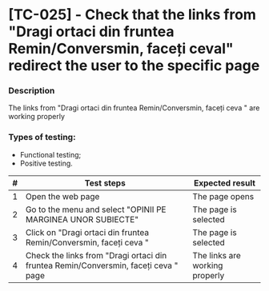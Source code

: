 # **[TC-025] - Check that the links from "Dragi ortaci din fruntea Remin/Conversmin, faceți ceval" redirect the user to the specific page**

### **Description**

The links from "Dragi ortaci din fruntea Remin/Conversmin, faceți ceva " are working properly

### **Types of testing:**

- Functional testing;
- Positive testing.

| #   | **Test steps**                                                                      | **Expected result**            |
| --- | ----------------------------------------------------------------------------------- | ------------------------------ |
| 1   | Open the web page                                                                   | The page opens                 |
| 2   | Go to the menu and select "OPINII PE MARGINEA UNOR SUBIECTE"                        | The page is selected           |
| 3   | Click on "Dragi ortaci din fruntea Remin/Conversmin, faceți ceva "                  | The page is selected           |
| 4   | Check the links from "Dragi ortaci din fruntea Remin/Conversmin, faceți ceva " page | The links are working properly |
